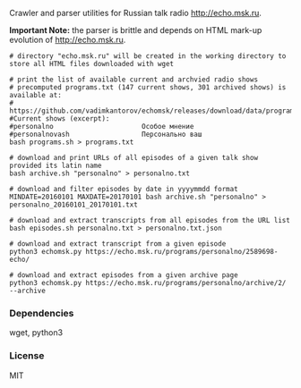 Crawler and parser utilities for Russian talk radio http://echo.msk.ru.

**Important Note:** the parser is brittle and depends on HTML mark-up evolution of http://echo.msk.ru.

```shell
# directory "echo.msk.ru" will be created in the working directory to store all HTML files downloaded with wget

# print the list of available current and archvied radio shows
# precomputed programs.txt (147 current shows, 301 archived shows) is available at:
# https://github.com/vadimkantorov/echomsk/releases/download/data/programs.txt
#Current shows (excerpt):
#personalno                      Особое мнение
#personalnovash                  Персонально ваш
bash programs.sh > programs.txt

# download and print URLs of all episodes of a given talk show provided its latin name
bash archive.sh "personalno" > personalno.txt

# download and filter episodes by date in yyyymmdd format
MINDATE=20160101 MAXDATE=20170101 bash archive.sh "personalno" > personalno_20160101_20170101.txt

# download and extract transcripts from all episodes from the URL list
bash episodes.sh personalno.txt > personalno.txt.json

# download and extract transcript from a given episode
python3 echomsk.py https://echo.msk.ru/programs/personalno/2589698-echo/

# download and extract episodes from a given archive page
python3 echomsk.py https://echo.msk.ru/programs/personalno/archive/2/ --archive
```

### Dependencies
wget, python3

### License
MIT
